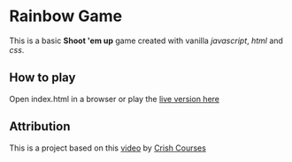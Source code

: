 # Rainbow Game

This is a basic **Shoot 'em up** game created with vanilla *javascript*, *html* and *css*.

## How to play

Open index.html in a browser or play the [live version here]()

## Attribution 

This is a project based on this [video](https://www.youtube.com/watch?v=eI9idPTT0c4) by [Crish Courses](https://www.youtube.com/c/ChrisCourses)
